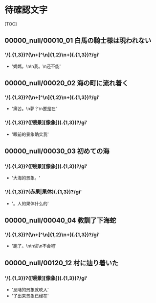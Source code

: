 # 待確認文字

[TOC]

## 00000_null/00010_01 白馬の騎士様は現われない

### '/(.{1,3})?(\n+[^\n]{1,2}\n+)(.{1,3})?/gi'

- '媽媽。\n\n我。\n还不能'


## 00000_null/00020_02 海の町に流れ着く

### '/(.{1,3})?(\n+[^\n]{1,2}\n+)(.{1,3})?/gi'

- '痛苦。\n夢？\n要是在'

### '/(.{1,3})?([镜景][像象])(.{1,3})?/gi'

- '眼前的景象确实我'


## 00000_null/00030_03 初めての海

### '/(.{1,3})?([镜景][像象])(.{1,3})?/gi'

- '大海的景象。'

### '/(.{1,3})?(赤果|果体)(.{1,3})?/gi'

- '。人的果体什么的'


## 00000_null/00040_04 教訓了下海蛇

### '/(.{1,3})?(\n+[^\n]{1,2}\n+)(.{1,3})?/gi'

- '跑了。\n\n诶\n不会吧'


## 00000_null/00120_12 村に辿り着いた

### '/(.{1,3})?([镜景][像象])(.{1,3})?/gi'

- '忍睹的景象就映入'
- '了出来景象已经在'
